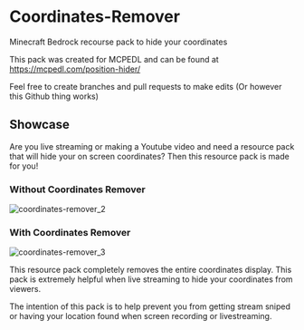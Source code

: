 # Coordinates-Remover
Minecraft Bedrock recourse pack to hide your coordinates
 
This pack was created for MCPEDL and can be found at https://mcpedl.com/position-hider/

Feel free to create branches and pull requests to make edits (Or however this Github thing works)

## Showcase
Are you live streaming or making a Youtube video and need a resource pack that will hide your on screen coordinates? Then this resource pack is made for you!

### Without Coordinates Remover
![coordinates-remover_2](https://my.mcpedl.com/storage/texturepacks/1780/images/coordinates-remover_2.png)
### With Coordinates Remover
![coordinates-remover_3](https://my.mcpedl.com/storage/texturepacks/1780/images/coordinates-remover_3.png)

This resource pack completely removes the entire coordinates display. This pack is extremely helpful when live streaming to hide your coordinates from viewers.

The intention of this pack is to help prevent you from getting stream sniped or having your location found when screen recording or livestreaming.
